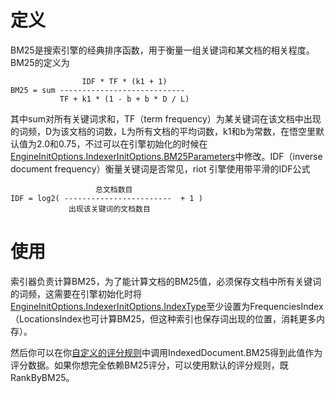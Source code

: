 # 定义

BM25是搜索引擎的经典排序函数，用于衡量一组关键词和某文档的相关程度。BM25的定义为

                    IDF * TF * (k1 + 1)
    BM25 = sum ----------------------------
               TF + k1 * (1 - b + b * D / L)

其中sum对所有关键词求和，TF（term frequency）为某关键词在该文档中出现的词频，D为该文档的词数，L为所有文档的平均词数，k1和b为常数，在悟空里默认值为2.0和0.75，不过可以在引擎初始化的时候在[EngineInitOptions.IndexerInitOptions.BM25Parameters](/types/indexer_init_options.go)中修改。IDF（inverse document frequency）衡量关键词是否常见，riot 引擎使用带平滑的IDF公式

                       总文档数目
    IDF = log2( ------------------------  + 1 )
                 出现该关键词的文档数目
# 使用

索引器负责计算BM25，为了能计算文档的BM25值，必须保存文档中所有关键词的词频，这需要在引擎初始化时将[EngineInitOptions.IndexerInitOptions.IndexType](/types/indexer_init_options.go)至少设置为FrequenciesIndex（LocationsIndex也可计算BM25，但这种索引也保存词出现的位置，消耗更多内存）。

然后你可以在你[自定义的评分规则](/docs/custom_scoring_criteria.md)中调用IndexedDocument.BM25得到此值作为评分数据。如果你想完全依赖BM25评分，可以使用默认的评分规则，既RankByBM25。
